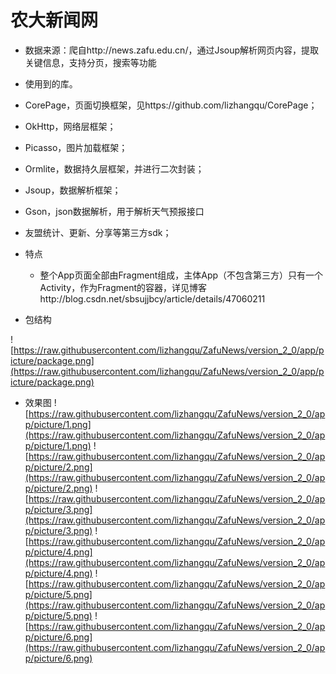 农大新闻网
==========

 - 数据来源：爬自http://news.zafu.edu.cn/，通过Jsoup解析网页内容，提取关键信息，支持分页，搜索等功能

 - 使用到的库。
  - CorePage，页面切换框架，见https://github.com/lizhangqu/CorePage；
  - OkHttp，网络层框架；
  - Picasso，图片加载框架；
  - Ormlite，数据持久层框架，并进行二次封装；
  - Jsoup，数据解析框架；
  - Gson，json数据解析，用于解析天气预报接口
  - 友盟统计、更新、分享等第三方sdk；


 - 特点

   - 整个App页面全部由Fragment组成，主体App（不包含第三方）只有一个Activity，作为Fragment的容器，详见博客http://blog.csdn.net/sbsujjbcy/article/details/47060211

 - 包结构

  ![https://raw.githubusercontent.com/lizhangqu/ZafuNews/version_2_0/app/picture/package.png](https://raw.githubusercontent.com/lizhangqu/ZafuNews/version_2_0/app/picture/package.png)
 

 - 效果图
   ![https://raw.githubusercontent.com/lizhangqu/ZafuNews/version_2_0/app/picture/1.png](https://raw.githubusercontent.com/lizhangqu/ZafuNews/version_2_0/app/picture/1.png)
   ![https://raw.githubusercontent.com/lizhangqu/ZafuNews/version_2_0/app/picture/2.png](https://raw.githubusercontent.com/lizhangqu/ZafuNews/version_2_0/app/picture/2.png)
   ![https://raw.githubusercontent.com/lizhangqu/ZafuNews/version_2_0/app/picture/3.png](https://raw.githubusercontent.com/lizhangqu/ZafuNews/version_2_0/app/picture/3.png)
   ![https://raw.githubusercontent.com/lizhangqu/ZafuNews/version_2_0/app/picture/4.png](https://raw.githubusercontent.com/lizhangqu/ZafuNews/version_2_0/app/picture/4.png)
   ![https://raw.githubusercontent.com/lizhangqu/ZafuNews/version_2_0/app/picture/5.png](https://raw.githubusercontent.com/lizhangqu/ZafuNews/version_2_0/app/picture/5.png)
   ![https://raw.githubusercontent.com/lizhangqu/ZafuNews/version_2_0/app/picture/6.png](https://raw.githubusercontent.com/lizhangqu/ZafuNews/version_2_0/app/picture/6.png)
